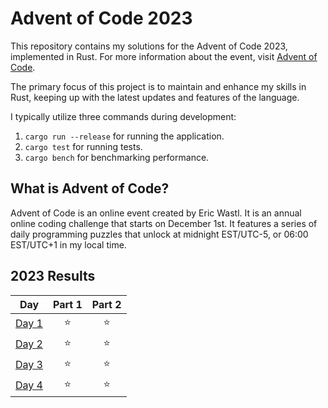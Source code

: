 # Advent of Code 2023
This repository contains my solutions for the Advent of Code 2023, implemented in Rust. For more information about the event, visit [Advent of Code](https://adventofcode.com/).

The primary focus of this project is to maintain and enhance my skills in Rust, keeping up with the latest updates and features of the language.

I typically utilize three commands during development:
1. `cargo run --release` for running the application. 
2. `cargo test` for running tests. 
3. `cargo bench` for benchmarking performance.

## What is Advent of Code?
Advent of Code is an online event created by Eric Wastl. It is an annual online coding challenge that starts on December 1st. It features a series of daily programming puzzles that unlock at midnight EST/UTC-5, or 06:00 EST/UTC+1 in my local time. 

<!--- advent_readme_stars table --->
## 2023 Results

| Day | Part 1 | Part 2 |
| :---: | :---: | :---: |
| [Day 1](https://adventofcode.com/2023/day/1) | ⭐ | ⭐ |
| [Day 2](https://adventofcode.com/2023/day/2) | ⭐ | ⭐ |
| [Day 3](https://adventofcode.com/2023/day/3) | ⭐ | ⭐ |
| [Day 4](https://adventofcode.com/2023/day/4) | ⭐ | ⭐ |
<!--- advent_readme_stars table --->
